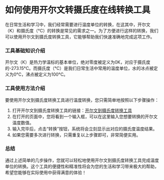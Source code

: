 如何使用开尔文转摄氏度在线转换工具
=================

在日常生活和学习中，我们经常需要进行温度单位的转换，在这其中，开尔文（K）和摄氏度（°C）的转换是常见的需求之一。为了方便进行这样的转换，我们可以使用开尔文到摄氏度转换工具，它能够帮助我们快速准确地完成这项工作。

### 工具基础知识介绍

开尔文（K）是热力学温标的基本单位，绝对零度被定义为0K，对应于摄氏度的-273.15°C。而摄氏度（°C）是我们日常生活中常用的温度单位，水的冰点被定义为0°C，沸点被定义为100°C。

### 工具使用方法介绍

要使用开尔文到摄氏度转换工具进行温度转换，您只需简单地按照以下步骤操作：

1. 打开开尔文到摄氏度转换工具的链接：[开尔文到摄氏度转换工具](https://www.onlinecalculatorsfree.com/zh-cn/convert/kelvin-to-celsius.html)
2. 在打开的页面中，您将看到一个输入框，可以在这里输入您想要转换的开尔文温度数值。
3. 输入完毕后，点击“转换”按钮，系统将会立刻显示出对应的摄氏度温度结果。
4. 如果您需要多次进行转换，只需重复以上步骤即可，非常简便实用。

### 总结

通过上述简单的几步操作，您就可以轻松地使用开尔文到摄氏度转换工具完成温度单位的转换。这个工具的便捷性和精准性将会为您的生活和学习带来极大的帮助，希望您能够在实际使用中获得满意的体验！